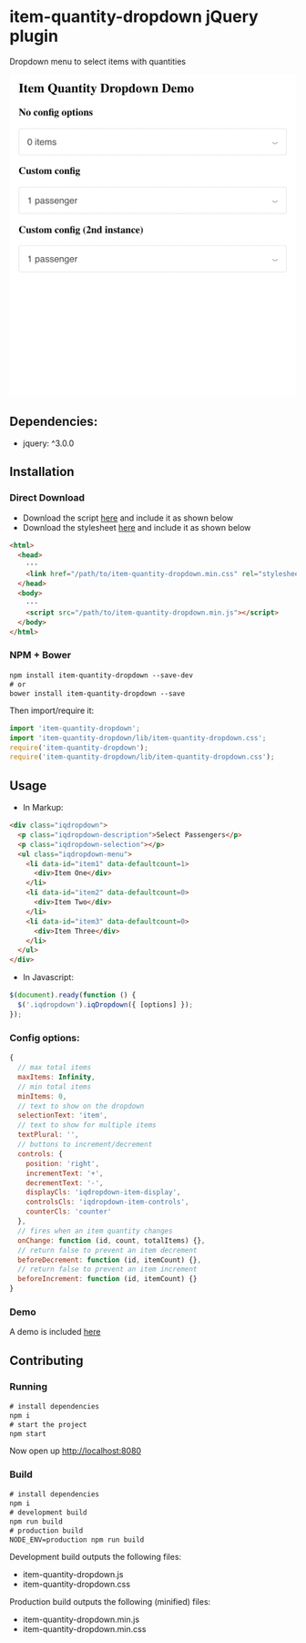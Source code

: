 # item-quantity-dropdown jQuery plugin
Dropdown menu to select items with quantities

![Demo](https://raw.githubusercontent.com/reserbus/item-quantity-dropdown/master/test/demo.gif)

## Dependencies:
- jquery: ^3.0.0

## Installation
### Direct Download
- Download the script [here](https://github.com/reserbus/item-quantity-dropdown/blob/master/lib/item-quantity-dropdown.min.js) and include it as shown below
- Download the stylesheet [here](https://github.com/reserbus/item-quantity-dropdown/blob/master/lib/item-quantity-dropdown.min.css) and include it as shown below
```html
<html>
  <head>
    ···
    <link href="/path/to/item-quantity-dropdown.min.css" rel="stylesheet">
  </head>
  <body>
    ···
    <script src="/path/to/item-quantity-dropdown.min.js"></script>
  </body>
</html>
```

### NPM + Bower
```shell
npm install item-quantity-dropdown --save-dev
# or
bower install item-quantity-dropdown --save
```

Then import/require it:
```javascript
import 'item-quantity-dropdown';
import 'item-quantity-dropdown/lib/item-quantity-dropdown.css';
require('item-quantity-dropdown');
require('item-quantity-dropdown/lib/item-quantity-dropdown.css');
```

## Usage
- In Markup:
```html
<div class="iqdropdown">
  <p class="iqdropdown-description">Select Passengers</p>
  <p class="iqdropdown-selection"></p>
  <ul class="iqdropdown-menu">
    <li data-id="item1" data-defaultcount=1>
      <div>Item One</div>
    </li>
    <li data-id="item2" data-defaultcount=0>
      <div>Item Two</div>
    </li>
    <li data-id="item3" data-defaultcount=0>
      <div>Item Three</div>
    </li>
  </ul>
</div>
```

- In Javascript:
```javascript
$(document).ready(function () {
  $('.iqdropdown').iqDropdown({ [options] });
});
```

### Config options:
```javascript
{
  // max total items
  maxItems: Infinity,
  // min total items
  minItems: 0,
  // text to show on the dropdown
  selectionText: 'item',
  // text to show for multiple items
  textPlural: '',
  // buttons to increment/decrement
  controls: {
    position: 'right',
    incrementText: '+',
    decrementText: '-',
    displayCls: 'iqdropdown-item-display',
    controlsCls: 'iqdropdown-item-controls',
    counterCls: 'counter'
  },
  // fires when an item quantity changes
  onChange: function (id, count, totalItems) {},
  // return false to prevent an item decrement
  beforeDecrement: function (id, itemCount) {},
  // return false to prevent an item increment
  beforeIncrement: function (id, itemCount) {}
}
```

### Demo
A demo is included [here](https://github.com/reserbus/item-quantity-dropdown/blob/master/lib/index.html)

## Contributing

### Running
```shell
# install dependencies
npm i
# start the project
npm start
```

Now open up [http://localhost:8080](http://localhost:8080)

### Build
```shell
# install dependencies
npm i
# development build
npm run build
# production build
NODE_ENV=production npm run build
```

Development build outputs the following files:
- item-quantity-dropdown.js
- item-quantity-dropdown.css

Production build outputs the following (minified) files:
- item-quantity-dropdown.min.js
- item-quantity-dropdown.min.css
